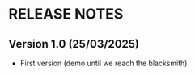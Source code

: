 # RELEASE NOTES

## Version 1.0 (25/03/2025)

- First version (demo until we reach the blacksmith)

